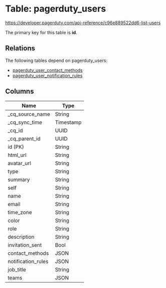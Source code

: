 # Table: pagerduty_users

https://developer.pagerduty.com/api-reference/c96e889522dd6-list-users

The primary key for this table is **id**.

## Relations

The following tables depend on pagerduty_users:
  - [pagerduty_user_contact_methods](pagerduty_user_contact_methods)
  - [pagerduty_user_notification_rules](pagerduty_user_notification_rules)

## Columns

| Name          | Type          |
| ------------- | ------------- |
|_cq_source_name|String|
|_cq_sync_time|Timestamp|
|_cq_id|UUID|
|_cq_parent_id|UUID|
|id (PK)|String|
|html_url|String|
|avatar_url|String|
|type|String|
|summary|String|
|self|String|
|name|String|
|email|String|
|time_zone|String|
|color|String|
|role|String|
|description|String|
|invitation_sent|Bool|
|contact_methods|JSON|
|notification_rules|JSON|
|job_title|String|
|teams|JSON|